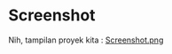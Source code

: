 # Screenshot
Nih, tampilan proyek kita :
[Screenshot.png](https://github.com/fake-youth/form-login/blob/master/Screenshot.png)
